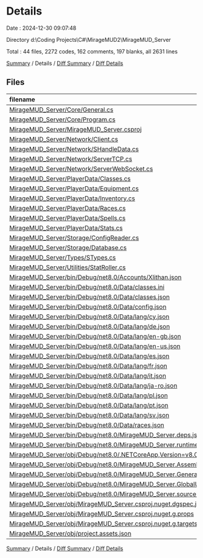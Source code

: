 # Details

Date : 2024-12-30 09:07:48

Directory d:\\Coding Projects\\C#\\MirageMUD2\\MirageMUD_Server

Total : 44 files,  2272 codes, 162 comments, 197 blanks, all 2631 lines

[Summary](results.md) / Details / [Diff Summary](diff.md) / [Diff Details](diff-details.md)

## Files
| filename | language | code | comment | blank | total |
| :--- | :--- | ---: | ---: | ---: | ---: |
| [MirageMUD_Server/Core/General.cs](/MirageMUD_Server/Core/General.cs) | C# | 40 | 13 | 13 | 66 |
| [MirageMUD_Server/Core/Program.cs](/MirageMUD_Server/Core/Program.cs) | C# | 19 | 2 | 5 | 26 |
| [MirageMUD_Server/MirageMUD_Server.csproj](/MirageMUD_Server/MirageMUD_Server.csproj) | XML | 12 | 0 | 5 | 17 |
| [MirageMUD_Server/Network/Client.cs](/MirageMUD_Server/Network/Client.cs) | C# | 59 | 13 | 13 | 85 |
| [MirageMUD_Server/Network/SHandleData.cs](/MirageMUD_Server/Network/SHandleData.cs) | C# | 265 | 23 | 20 | 308 |
| [MirageMUD_Server/Network/ServerTCP.cs](/MirageMUD_Server/Network/ServerTCP.cs) | C# | 113 | 27 | 39 | 179 |
| [MirageMUD_Server/Network/ServerWebSocket.cs](/MirageMUD_Server/Network/ServerWebSocket.cs) | C# | 20 | 2 | 6 | 28 |
| [MirageMUD_Server/PlayerData/Classes.cs](/MirageMUD_Server/PlayerData/Classes.cs) | C# | 41 | 5 | 7 | 53 |
| [MirageMUD_Server/PlayerData/Equipment.cs](/MirageMUD_Server/PlayerData/Equipment.cs) | C# | 35 | 1 | 3 | 39 |
| [MirageMUD_Server/PlayerData/Inventory.cs](/MirageMUD_Server/PlayerData/Inventory.cs) | C# | 19 | 1 | 3 | 23 |
| [MirageMUD_Server/PlayerData/Races.cs](/MirageMUD_Server/PlayerData/Races.cs) | C# | 42 | 6 | 8 | 56 |
| [MirageMUD_Server/PlayerData/Spells.cs](/MirageMUD_Server/PlayerData/Spells.cs) | C# | 11 | 1 | 2 | 14 |
| [MirageMUD_Server/PlayerData/Stats.cs](/MirageMUD_Server/PlayerData/Stats.cs) | C# | 21 | 1 | 2 | 24 |
| [MirageMUD_Server/Storage/ConfigReader.cs](/MirageMUD_Server/Storage/ConfigReader.cs) | C# | 22 | 6 | 5 | 33 |
| [MirageMUD_Server/Storage/Database.cs](/MirageMUD_Server/Storage/Database.cs) | C# | 124 | 25 | 28 | 177 |
| [MirageMUD_Server/Types/STypes.cs](/MirageMUD_Server/Types/STypes.cs) | C# | 90 | 19 | 18 | 127 |
| [MirageMUD_Server/Utilities/StatRoller.cs](/MirageMUD_Server/Utilities/StatRoller.cs) | C# | 18 | 5 | 4 | 27 |
| [MirageMUD_Server/bin/Debug/net8.0/Accounts/Xlithan.json](/MirageMUD_Server/bin/Debug/net8.0/Accounts/Xlithan.json) | JSON | 678 | 0 | 0 | 678 |
| [MirageMUD_Server/bin/Debug/net8.0/Data/classes.ini](/MirageMUD_Server/bin/Debug/net8.0/Data/classes.ini) | Ini | 23 | 0 | 0 | 23 |
| [MirageMUD_Server/bin/Debug/net8.0/Data/classes.json](/MirageMUD_Server/bin/Debug/net8.0/Data/classes.json) | JSON | 47 | 0 | 0 | 47 |
| [MirageMUD_Server/bin/Debug/net8.0/Data/config.json](/MirageMUD_Server/bin/Debug/net8.0/Data/config.json) | JSON | 3 | 0 | 0 | 3 |
| [MirageMUD_Server/bin/Debug/net8.0/Data/lang/cy.json](/MirageMUD_Server/bin/Debug/net8.0/Data/lang/cy.json) | JSON | 25 | 0 | 1 | 26 |
| [MirageMUD_Server/bin/Debug/net8.0/Data/lang/de.json](/MirageMUD_Server/bin/Debug/net8.0/Data/lang/de.json) | JSON | 25 | 0 | 1 | 26 |
| [MirageMUD_Server/bin/Debug/net8.0/Data/lang/en-gb.json](/MirageMUD_Server/bin/Debug/net8.0/Data/lang/en-gb.json) | JSON | 25 | 0 | 0 | 25 |
| [MirageMUD_Server/bin/Debug/net8.0/Data/lang/en-us.json](/MirageMUD_Server/bin/Debug/net8.0/Data/lang/en-us.json) | JSON | 25 | 0 | 1 | 26 |
| [MirageMUD_Server/bin/Debug/net8.0/Data/lang/es.json](/MirageMUD_Server/bin/Debug/net8.0/Data/lang/es.json) | JSON | 25 | 0 | 1 | 26 |
| [MirageMUD_Server/bin/Debug/net8.0/Data/lang/fr.json](/MirageMUD_Server/bin/Debug/net8.0/Data/lang/fr.json) | JSON | 25 | 0 | 1 | 26 |
| [MirageMUD_Server/bin/Debug/net8.0/Data/lang/it.json](/MirageMUD_Server/bin/Debug/net8.0/Data/lang/it.json) | JSON | 25 | 0 | 1 | 26 |
| [MirageMUD_Server/bin/Debug/net8.0/Data/lang/ja-ro.json](/MirageMUD_Server/bin/Debug/net8.0/Data/lang/ja-ro.json) | JSON | 25 | 0 | 1 | 26 |
| [MirageMUD_Server/bin/Debug/net8.0/Data/lang/pl.json](/MirageMUD_Server/bin/Debug/net8.0/Data/lang/pl.json) | JSON | 25 | 0 | 1 | 26 |
| [MirageMUD_Server/bin/Debug/net8.0/Data/lang/pt.json](/MirageMUD_Server/bin/Debug/net8.0/Data/lang/pt.json) | JSON | 25 | 0 | 0 | 25 |
| [MirageMUD_Server/bin/Debug/net8.0/Data/lang/sv.json](/MirageMUD_Server/bin/Debug/net8.0/Data/lang/sv.json) | JSON | 25 | 0 | 0 | 25 |
| [MirageMUD_Server/bin/Debug/net8.0/Data/races.json](/MirageMUD_Server/bin/Debug/net8.0/Data/races.json) | JSON | 51 | 0 | 0 | 51 |
| [MirageMUD_Server/bin/Debug/net8.0/MirageMUD_Server.deps.json](/MirageMUD_Server/bin/Debug/net8.0/MirageMUD_Server.deps.json) | JSON | 23 | 0 | 0 | 23 |
| [MirageMUD_Server/bin/Debug/net8.0/MirageMUD_Server.runtimeconfig.json](/MirageMUD_Server/bin/Debug/net8.0/MirageMUD_Server.runtimeconfig.json) | JSON | 12 | 0 | 0 | 12 |
| [MirageMUD_Server/obj/Debug/net8.0/.NETCoreApp,Version=v8.0.AssemblyAttributes.cs](/MirageMUD_Server/obj/Debug/net8.0/.NETCoreApp,Version=v8.0.AssemblyAttributes.cs) | C# | 3 | 1 | 1 | 5 |
| [MirageMUD_Server/obj/Debug/net8.0/MirageMUD_Server.AssemblyInfo.cs](/MirageMUD_Server/obj/Debug/net8.0/MirageMUD_Server.AssemblyInfo.cs) | C# | 9 | 10 | 5 | 24 |
| [MirageMUD_Server/obj/Debug/net8.0/MirageMUD_Server.GeneratedMSBuildEditorConfig.editorconfig](/MirageMUD_Server/obj/Debug/net8.0/MirageMUD_Server.GeneratedMSBuildEditorConfig.editorconfig) | Properties | 15 | 0 | 1 | 16 |
| [MirageMUD_Server/obj/Debug/net8.0/MirageMUD_Server.GlobalUsings.g.cs](/MirageMUD_Server/obj/Debug/net8.0/MirageMUD_Server.GlobalUsings.g.cs) | C# | 7 | 1 | 1 | 9 |
| [MirageMUD_Server/obj/Debug/net8.0/MirageMUD_Server.sourcelink.json](/MirageMUD_Server/obj/Debug/net8.0/MirageMUD_Server.sourcelink.json) | JSON | 1 | 0 | 0 | 1 |
| [MirageMUD_Server/obj/MirageMUD_Server.csproj.nuget.dgspec.json](/MirageMUD_Server/obj/MirageMUD_Server.csproj.nuget.dgspec.json) | JSON | 75 | 0 | 0 | 75 |
| [MirageMUD_Server/obj/MirageMUD_Server.csproj.nuget.g.props](/MirageMUD_Server/obj/MirageMUD_Server.csproj.nuget.g.props) | XML | 16 | 0 | 0 | 16 |
| [MirageMUD_Server/obj/MirageMUD_Server.csproj.nuget.g.targets](/MirageMUD_Server/obj/MirageMUD_Server.csproj.nuget.g.targets) | XML | 2 | 0 | 0 | 2 |
| [MirageMUD_Server/obj/project.assets.json](/MirageMUD_Server/obj/project.assets.json) | JSON | 81 | 0 | 0 | 81 |

[Summary](results.md) / Details / [Diff Summary](diff.md) / [Diff Details](diff-details.md)